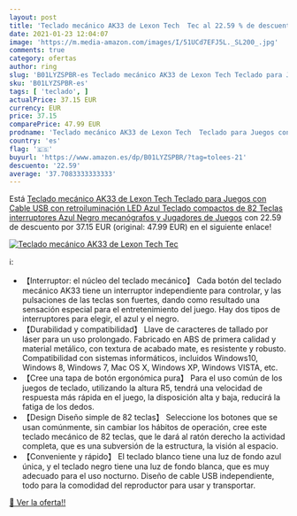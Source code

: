 ```yaml
---
layout: post
title: 'Teclado mecánico AK33 de Lexon Tech  Tec al 22.59 % de descuento'
date: 2021-01-23 12:04:07
image: 'https://m.media-amazon.com/images/I/51UCd7EFJ5L._SL200_.jpg'
comments: true
category: ofertas
author: ring
slug: 'B01LYZSPBR-es Teclado mecánico AK33 de Lexon Tech Teclado para Juegos...'
sku: 'B01LYZSPBR-es'
tags: [ 'teclado', ]
actualPrice: 37.15 EUR
currency: EUR
price: 37.15
comparePrice: 47.99 EUR
prodname: 'Teclado mecánico AK33 de Lexon Tech  Teclado para Juegos con Cable USB con retroiluminación LED Azul  Teclado compactos de 82 Teclas  interruptores Azul Negro  mecanógrafos y Jugadores de Juegos'
country: 'es'
flag: '🇪🇸'
buyurl: 'https://www.amazon.es/dp/B01LYZSPBR/?tag=tolees-21'
descuento: '22.59'
average: '37.7083333333333'
---
```


Está [Teclado mecánico AK33 de Lexon Tech  Teclado para Juegos con Cable USB con retroiluminación LED Azul  Teclado compactos de 82 Teclas  interruptores Azul Negro  mecanógrafos y Jugadores de Juegos](https://www.amazon.es/dp/B01LYZSPBR/?tag=tolees-21) con 22.59 de descuento por 37.15 EUR (original: 47.99 EUR) en el siguiente enlace!

[![Teclado mecánico AK33 de Lexon Tech  Tec](https://m.media-amazon.com/images/I/51UCd7EFJ5L._SL200_.jpg)](https://www.amazon.es/dp/B01LYZSPBR/?tag=tolees-21)

ℹ️:

- 【Interruptor: el núcleo del teclado mecánico】 Cada botón del teclado mecánico AK33 tiene un interruptor independiente para controlar, y las pulsaciones de las teclas son fuertes, dando como resultado una sensación especial para el entretenimiento del juego. Hay dos tipos de interruptores para elegir, el azul y el negro.
- 【Durabilidad y compatibilidad】 Llave de caracteres de tallado por láser para un uso prolongado. Fabricado en ABS de primera calidad y material metálico, con textura de acabado mate, es resistente y robusto. Compatibilidad con sistemas informáticos, incluidos Windows10, Windows 8, Windows 7, Mac OS X, Windows XP, Windows VISTA, etc.
- 【Cree una tapa de botón ergonómica pura】 Para el uso común de los juegos de teclado, utilizando la altura R5, tendrá una velocidad de respuesta más rápida en el juego, la disposición alta y baja, reducirá la fatiga de los dedos.
- 【Design Diseño simple de 82 teclas】 Seleccione los botones que se usan comúnmente, sin cambiar los hábitos de operación, cree este teclado mecánico de 82 teclas, que le dará al ratón derecho la actividad completa, que es una subversión de la estructura, la visión al espacio.
- 【Conveniente y rápido】 El teclado blanco tiene una luz de fondo azul única, y el teclado negro tiene una luz de fondo blanca, que es muy adecuado para el uso nocturno. Diseño de cable USB independiente, todo para la comodidad del reproductor para usar y transportar.

[🛒 Ver la oferta!!](https://www.amazon.es/dp/B01LYZSPBR/?tag=tolees-21)
